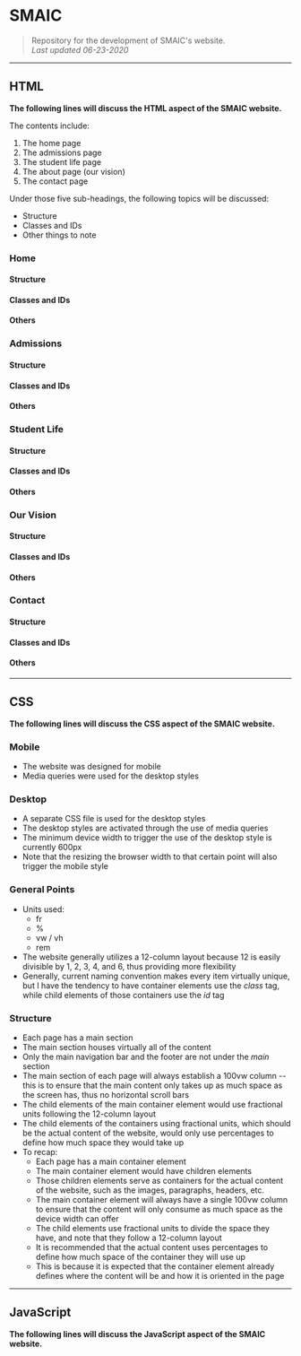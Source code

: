 # SMAIC
> Repository for the development of SMAIC's website.  
_Last updated 06-23-2020_  

---

## HTML
**The following lines will discuss the HTML aspect of the SMAIC website.** 

The contents include:  
1.  The home page
2.  The admissions page
3.  The student life page
4.  The about page \(our vision\)
5.  The contact page  

Under those five sub-headings, the following topics will be discussed:
- Structure
- Classes and IDs
- Other things to note  


### Home
#### Structure
#### Classes and IDs
#### Others  

### Admissions
#### Structure
#### Classes and IDs
#### Others  

### Student Life
#### Structure
#### Classes and IDs
#### Others  

### Our Vision
#### Structure
#### Classes and IDs
#### Others  

### Contact
#### Structure
#### Classes and IDs
#### Others

---

## CSS
**The following lines will discuss the CSS aspect of the SMAIC website.**

### Mobile
- The website was designed for mobile
- Media queries were used for the desktop styles


### Desktop
- A separate CSS file is used for the desktop styles
- The desktop styles are activated through the use of media queries
- The minimum device width to trigger the use of the desktop style is currently 600px
- Note that the resizing the browser width to that certain point will also trigger the mobile style


### General Points
- Units used:
    - fr
    - %
    - vw / vh
    - rem
- The website generally utilizes a 12-column layout because 12 is easily divisible by 1, 2, 3, 4, and 6, thus providing more flexibility
- Generally, current naming convention makes every item virtually unique, but I have the tendency to have container elements use the *class* tag, while child elements of those containers use the *id* tag


### Structure
- Each page has a main section
- The main section houses virtually all of the content
- Only the main navigation bar and the footer are not under the *main* section
- The main section of each page will always establish a 100vw column -- this is to ensure that the main content only takes up as much space as the screen has, thus no horizontal scroll bars
- The child elements of the main container element would use fractional units following the 12-column layout
- The child elements of the containers using fractional units, which should be the actual content of the website, would only use percentages to define how much space they would take up
- To recap:
    - Each page has a main container element
    - The main container element would have children elements
    - Those children elements serve as containers for the actual content of the website, such as the images, paragraphs, headers, etc.
    - The main container element will always have a single 100vw column to ensure that the content will only consume as much space as the device width can offer
    - The child elements use fractional units to divide the space they have, and note that they follow a 12-column layout
    - It is recommended that the actual content uses percentages to define how much space of the container they will use up
    - This is because it is expected that the container element already defines where the content will be and how it is oriented in the page
---

## JavaScript
**The following lines will discuss the JavaScript aspect of the SMAIC website.**
